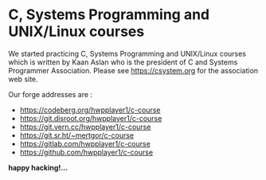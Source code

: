 # C, Systems Programming and UNIX/Linux courses

We started practicing C, Systems Programming and UNIX/Linux courses which is written by Kaan Aslan who is the president of C and Systems Programmer Association. Please see https://csystem.org for the association web site.

Our forge addresses are :

* https://codeberg.org/hwpplayer1/c-course 
* https://git.disroot.org/hwpplayer1/c-course
* https://git.vern.cc/hwpplayer1/c-course
* https://git.sr.ht/~mertgor/c-course
* https://gitlab.com/hwpplayer1/c-course
* https://github.com/hwpplayer1/c-course

**happy hacking!...**
